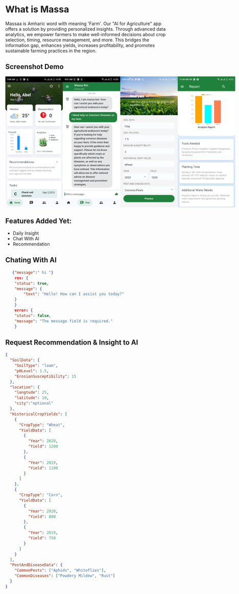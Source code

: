 # What is Massa
Massaa is Amharic word with meaning 'Farm'. Our "AI for Agriculture" app offers a solution by providing personalized insights. Through advanced data analytics, we empower farmers to make well-informed decisions about crop selection, timing, resource management, and more. This bridges the information gap, enhances yields, increases profitability, and promotes sustainable farming practices in the region.

## Screenshot Demo

<div style="display: flex; flex-direction: row;">
  <img src="screenshot/image_1.jpg" alt="Mobile App Screenshot" width="180" />
  <img src="screenshot/image_2.jpg" alt="Mobile App Screenshot" width="180" />
  <img src="screenshot/image_3.jpg" alt="Mobile App Screenshot" width="180" />
  <img src="screenshot/image_4.jpg" alt="Mobile App Screenshot" width="180" />
</div>

 
## Features Added Yet:
- Daily Insight 
- Chat With AI
- Recommendation

## Chating With AI
```json
   {"message":" hi "}
    res: {
    "status": true,
    "message": {
        "text": "Hello! How can I assist you today?"
    }
    }
    error: {
    "status": false,
    "message": "The message field is required."
    }

```

## Request Recommendation & Insight to AI
```json
{
  "SoilData": {
    "SoilType": "loam",
    "pHLevel": 1.5,
    "ErosionSusceptibility": 15
  },
  "location": {
    "longtude": 25,
    "latitude": 10,
    "city":"optional"
  },
  "HistoricalCropYields": [
    {
      "CropType": "Wheat",
      "YieldData": [
        {
          "Year": 2020,
          "Yield": 1200
        },
        {
          "Year": 2019,
          "Yield": 1100
        }
      ]
    },
    {
      "CropType": "Corn",
      "YieldData": [
        {
          "Year": 2020,
          "Yield": 800
        },
        {
          "Year": 2019,
          "Yield": 750
        }
      ]
    }
  ],
  "PestAndDiseaseData": {
    "CommonPests": ["Aphids", "Whiteflies"],
    "CommonDiseases": ["Powdery Mildew", "Rust"]
  }
}
```